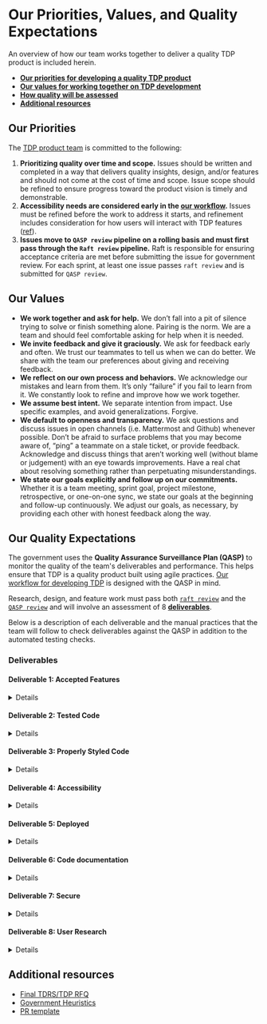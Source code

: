 # Our Priorities, Values, and Quality Expectations

An overview of how our team works together to deliver a quality TDP product is included herein. 

- **[Our priorities for developing a quality TDP product](#Our-Priorities)**
- **[Our values for working together on TDP development](#Our-values)**
- **[How quality will be assessed](#Our-Quality-Expectations)** 
- **[Additional resources](#Additional-resources)**

## Our Priorities

The [TDP product team](https://github.com/raft-tech/TANF-app/blob/raft-tdp-main/docs/How-We-Work/Team-Composition.md#primary-product-team) is committed to the following:

1. **Prioritizing quality over time and scope.**  Issues should be written and completed in a way that delivers quality insights, design, and/or features and should not come at the cost of time and scope. Issue scope should be refined to ensure progress toward the product vision is timely and demonstrable. 
2. **Accessibility needs are considered early in the [our workflow](https://github.com/raft-tech/TANF-app/blob/raft-tdp-main/docs/How-We-Work/team-charter/our-workflow.md).** Issues must be refined before the work to address it starts, and refinement includes consideration for how users will interact with TDP features ([ref](https://www.deque.com/shift-left/)). 
3. **Issues move to `QASP review` pipeline on a rolling basis and must first pass through the `Raft review` pipeline.** Raft is responsible for ensuring acceptance criteria are met before submitting the issue for government review. For each sprint, at least one issue passes `raft review` and is submitted for `QASP review`.

## Our Values 

- **We work together and ask for help.** We don’t fall into a pit of silence trying to solve or finish something alone. Pairing is the norm. We are a team and should feel comfortable asking for help when it is needed.  
- **We invite feedback and give it graciously.** We ask for feedback early and often. We trust our teammates to tell us when we can do better. We share with the team  our preferences about giving and receiving feedback.
- **We reflect on our own process and behaviors.** We acknowledge our mistakes and learn from them. It’s only “failure” if you fail to learn from it. We constantly look to refine and improve how we work together. 
- **We assume best intent.** We separate intention from impact. Use specific examples, and avoid generalizations. Forgive. 
- **We default to openness and transparency.** We ask questions and discuss issues in open channels (i.e. Mattermost and Github) whenever possible. Don’t be afraid to surface problems that you may become aware of, “ping” a teammate on a stale ticket, or provide feedback. Acknowledge and discuss things that aren’t working well (without blame or judgement) with an eye towards improvements. Have a real chat about resolving something rather than perpetuating misunderstandings.  
- **We state our goals explicitly and follow up on our commitments.** Whether it is a team meeting, sprint goal, project milestone, retrospective, or one-on-one sync, we state our goals at the beginning and follow-up continuously. We adjust our goals, as necessary, by providing each other with honest feedback along the way.  

## Our Quality Expectations

The government uses the **Quality Assurance Surveillance Plan (QASP)** to monitor the quality of the team's deliverables and performance. This helps ensure that TDP is a quality product built using agile practices. [Our workflow for developing TDP](https://github.com/raft-tech/TANF-app/blob/raft-tdp-main/docs/How-We-Work/team-charter/our-workflow.md) is designed with the QASP in mind. 

Research, design, and feature work must pass both [`raft review`](https://github.com/raft-tech/TANF-app/blob/raft-tdp-main/docs/How-We-Work/team-charter/our-workflow.md#the-issue-is-ready-for-raft-review) and the [`QASP review`](https://github.com/raft-tech/TANF-app/blob/raft-tdp-main/docs/How-We-Work/team-charter/our-workflow.md#the-issue-is-ready-for-qasp-review) and will involve an assessment of 8 **[deliverables](#Deliverables)**. 

Below is a description of each deliverable and the manual practices that the team will follow to check deliverables against the QASP in addition to the automated testing checks.

### Deliverables

#### Deliverable 1: Accepted Features

<details>

##### Performance standard(s): The development team will deliver code and functionality to satisfy pre-defined acceptance criteria (AC).

##### Acceptable quality level: Features developed meet AC stated in the issue

Prior to submitting issues for `qasp review`, the `raft review` should include checking the ACs to confirm the features meet the acceptance criteria stated in the issue. This review should also include documenting the steps to manually test that the features developed meet the ACs. 
</details>

#### Deliverable 2: Tested Code

<details>

##### Performance Standard(s): Version-controlled HHS GitHub repository of code that has substantial test code coverage that will remain in the government domain. 
##### Acceptable Quality level: Minimum of 90% test coverage of all code. All areas of code are meaningfully tested.

Review to ensure code coverage isn’t manually skipped (using “pragma: no cover” or other similar techniques). If code coverage is skipped on certain sections of the code, provide in-line code comments as to why the coverage is being skipped. Review to make sure components of the system are tested and how they are tested.
</details>

#### Deliverable 3: Properly Styled Code

<details>

##### Performance Standard(s): [GSA 18F Frontend Style Guide - JS](https://engineering.18f.gov/javascript/#style), [GSA 18F Backend Style Guide](https://engineering.18f.gov/python/#style)
##### Acceptable Quality level: 0 linting errors and 0 warnings

Review Circle CI to ensure: [flake8](https://pypi.org/project/flake8/) and [AirBnb’s react style guides](https://github.com/airbnb/javascript/tree/master/react) are being used. 

Also, review to ensure methods, variables, etc. are appropriately named. For methods that are more than 75 lines, consider refactoring into multiple shorter methods or by extracting functionality by following Don’t Repeat Yourself (DRY) principles. See [guidelines government uses to assess code maintainability](https://github.com/raft-tech/TANF-app/blob/raft-tdp-main/docs//How-We-Work/Heuristics.md#code-maintainability).
</details>

#### Deliverable 4: Accessibility

<details>

##### Performance Standard(s): Web Content Accessibility Guidelines 2.1 AA standards
##### Acceptable Quality level: 0 errors reported using an automated scanner and 0 errors reported in manual testing

Review to ensure each screen follows the guidelines below to meet the accessibility WCAG2.1 AA performance standard (**_see dropdown below for more details on how gov will test a11y_**). Aditionally, `raft review` should include documenting evidence that the guidelines below were followed. 

- Use [DHS Trusted Tester v5 Conformance Test](https://section508coordinators.github.io/TrustedTester/), [Tota11y](https://github.com/Khan/tota11y), and [WAVE](https://wave.webaim.org/)
- Run the Accessibility Insight for [Web “Fast Pass” tool](https://accessibilityinsights.io/docs/en/web/getstarted/fastpass)
- Run the Accessibility Insight for Web "Manual test for tab stops"
- Test using screen reader VoiceOver for Mac and keyboard (Tab) only

**<details><summary>How government will test a11y</summary>**
   
#### How government plans to carry out the Method of Assessment

Our web testing tool will be [Accessibility Insights](https://accessibilityinsights.io/).

Accessibility Insights includes both a [Fast Pass](https://accessibilityinsights.io/docs/en/web/getstarted/fastpass/) tool and a comprehensive [Assessment](https://accessibilityinsights.io/docs/en/web/getstarted/assessment/) tool.

We will conduct accessibility review at the epic-level (i.e., when the last  or only feature associated with the epic has been submitted for QASP review). We will check new pages, features, and interactions added during the course of each sprint using:

- Accessibility Insights Fast Pass tool
- Accessibility Insights Assessment tool
- Manual screen reader testing using one or more of the following combinations:
  - JAWS on Windows
  - VoiceOver on Safari, Mac OS
  - VoiceOver on iOS

We will consider all documentation from Raft's a11y reviews included in each PR associated with the epic. We won't re-test pages or elements that have previously been tested and haven't changed since, such as header or footer elements.

We will invite in ACF's 508 Coordinator to review the accessibility of the site at strategic points in the process.

The ultimate goal of this evaluation plan is to ensure that the site is accessible to its users, meets WCAG 2.1 AA standards as per contract, and meets Section 508 legal requirements.

If we find that this evaluation plan isn't helping us meet those goals, we may adjust the plan after consulting with subject matter experts and the development team. 
  </details>
    
</details>

#### Deliverable 5: Deployed

<details> 
    
##### Performance Standard(s): Code must successfully build and deploy into the staging environment.
##### Acceptable Quality level: Successful build with a single command

Review CircleCI output to ensure there are no issues with the code being deployed to Cloud.gov* Dev Instance. If manual code deployment is needed, the single command to deploy should be documented. As applicable, review to make sure environment variables have passed.
</details>

#### Deliverable 6: Code documentation

<details>

##### Performance Standard(s): All dependencies are listed and the licenses are documented. Major functionality in the software/source code is documented, including system diagram. Individual methods are documented inline in a format that permits the use of tools such as JSDoc. All non-inherited 800-53 system security controls are documented in the Open Control or OSCAL format and HHS Section 508 Product Assessment Template (PAT) are updated as appropriate.
    
##### Acceptable Quality level: Code must be understandable and contextualized for the reviewers possess the knowledge and background necessary for analysis and constructive criticism to take place.
    
    
**README files**

- Must be complete and clear enough for a new team member or an outside contributor to gain context and start contributing quickly and with minimal assistance
- Should include relevant architectural decisions using Architectural Decision Log (this should live in wiki but for now we have added the template to Teams)
- Should include the single command to deploy if manual code deployment is needed

**Comments**

- Should be easy to understand, precise, and relevant
- Should describe what the code does and how the code does it
- Inline code comments should describe the code in context by using Docstrings for Django and JSDoc for React
- Should be included with a PR to call out other potential approaches that have already been considered and rejected

**Other items to document**

- Non-inherited 800-53 system security controls in Open Control, OSCAL, and HHS Section 508 Product Assessment Template
- For any security vulnerabilities that are being ignored or have false positives found via Dependabot or Zap, review to ensure granular details to describe Dependabot/Zap vulnerabilities, what we did to investigate, and what is the mitigation plan.
- 
</details>

#### Deliverable 7: Secure

<details>
    
##### Performance Standard(s): Open Web Application Security Project (OWASP) Application Security Verification Standard 3.0
##### Acceptable Quality level: Code submitted must be free of medium- and high-level static and dynamic security vulnerabilities
Review to ensure any false positives are documented and granular details on describe the Dependabot vulnerabilities, what we did to investigate, and what is the mitigation plan. These details will be documented in the readme.
</details>

#### Deliverable 8: User Research
<details>

##### Performance Standard(s): Usability testing and other user research methods must be conducted at regular intervals throughout the development process (not just at the beginning or end). 
    
##### Acceptable Quality level: Research plans and artifacts from usability testing and/or other research methods with end users are available at the end of every applicable sprint, in accordance with the contractor’s research plan.


Prior to government review, Raft reviews the artifacts based on a research plan
    
See [guidelines](https://github.com/raft-tech/TANF-app/blob/raft-tdp-main/docs/How-We-Work/Heuristics.md#design) government uses to assess user research and design work.
    
    
</details>


## Additional resources

- [Final TDRS/TDP RFQ](https://github.com/18F/tdrs-app-rfq/blob/main/Final-RFQ/FINAL-TDRS-software-development-RFQ.md) 
- [Government Heuristics ](https://github.com/raft-tech/TANF-app/tree/raft-tdp-main/docs/How-We-Work/Heuristics.md)
- [PR template](https://github.com/raft-tech/TANF-app/blob/raft-tdp-main/.github/pull_request_template.md)







